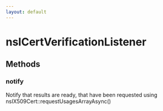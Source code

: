 ```yaml
---
layout: default
---
```


# nsICertVerificationListener #

## Methods ##

### notify ###

 Notify that results are ready, that have been requested
 using nsIX509Cert::requestUsagesArrayAsync()

